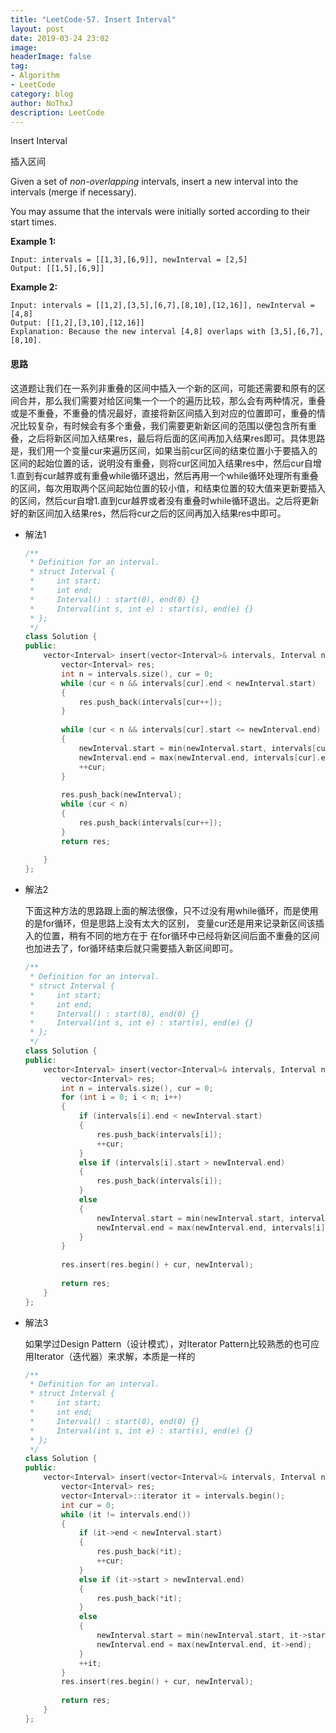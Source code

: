 ```yaml
---
title: "LeetCode-57. Insert Interval"
layout: post
date: 2019-03-24 23:02
image: 
headerImage: false
tag:
- Algorithm
- LeetCode
category: blog
author: NoThxJ
description: LeetCode
---
```


Insert Interval

插入区间

Given a set of *non-overlapping* intervals, insert a new interval into the intervals (merge if necessary).

You may assume that the intervals were initially sorted according to their start times.

**Example 1:**

```
Input: intervals = [[1,3],[6,9]], newInterval = [2,5]
Output: [[1,5],[6,9]]
```

**Example 2:**

```
Input: intervals = [[1,2],[3,5],[6,7],[8,10],[12,16]], newInterval = [4,8]
Output: [[1,2],[3,10],[12,16]]
Explanation: Because the new interval [4,8] overlaps with [3,5],[6,7],[8,10].
```

#### 思路

这道题让我们在一系列非重叠的区间中插入一个新的区间，可能还需要和原有的区间合并，那么我们需要对给区间集一个一个的遍历比较，那么会有两种情况，重叠或是不重叠，不重叠的情况最好，直接将新区间插入到对应的位置即可，重叠的情况比较复杂，有时候会有多个重叠，我们需要更新新区间的范围以便包含所有重叠，之后将新区间加入结果res，最后将后面的区间再加入结果res即可。具体思路是，我们用一个变量cur来遍历区间，如果当前cur区间的结束位置小于要插入的区间的起始位置的话，说明没有重叠，则将cur区间加入结果res中，然后cur自增1.直到有cur越界或有重叠while循环退出，然后再用一个while循环处理所有重叠的区间，每次用取两个区间起始位置的较小值，和结束位置的较大值来更新要插入的区间，然后cur自增1.直到cur越界或者没有重叠时while循环退出。之后将更新好的新区间加入结果res，然后将cur之后的区间再加入结果res中即可。

- 解法1

  ```c++
  /**
   * Definition for an interval.
   * struct Interval {
   *     int start;
   *     int end;
   *     Interval() : start(0), end(0) {}
   *     Interval(int s, int e) : start(s), end(e) {}
   * };
   */
  class Solution {
  public:
      vector<Interval> insert(vector<Interval>& intervals, Interval newInterval) {
          vector<Interval> res;
          int n = intervals.size(), cur = 0;
          while (cur < n && intervals[cur].end < newInterval.start)
          {
              res.push_back(intervals[cur++]);
          }
          
          while (cur < n && intervals[cur].start <= newInterval.end)
          {
              newInterval.start = min(newInterval.start, intervals[cur].start);
              newInterval.end = max(newInterval.end, intervals[cur].end);
              ++cur;
          }
          
          res.push_back(newInterval);
          while (cur < n)
          {
              res.push_back(intervals[cur++]);
          }
          return res;
          
      }
  };
  ```

- 解法2

  下面这种方法的思路跟上面的解法很像，只不过没有用while循环，而是使用的是for循环，但是思路上没有太大的区别， 变量cur还是用来记录新区间该插入的位置，稍有不同的地方在于 在for循环中已经将新区间后面不重叠的区间也加进去了，for循环结束后就只需要插入新区间即可。

  ```c++
  /**
   * Definition for an interval.
   * struct Interval {
   *     int start;
   *     int end;
   *     Interval() : start(0), end(0) {}
   *     Interval(int s, int e) : start(s), end(e) {}
   * };
   */
  class Solution {
  public:
      vector<Interval> insert(vector<Interval>& intervals, Interval newInterval) {
          vector<Interval> res;
          int n = intervals.size(), cur = 0;
          for (int i = 0; i < n; i++)
          {
              if (intervals[i].end < newInterval.start)
              {
                  res.push_back(intervals[i]);
                  ++cur;
              }
              else if (intervals[i].start > newInterval.end)
              {
                  res.push_back(intervals[i]);
              }
              else
              {
                  newInterval.start = min(newInterval.start, intervals[i].start);
                  newInterval.end = max(newInterval.end, intervals[i].end);
              }
          }
          
          res.insert(res.begin() + cur, newInterval);
          
          return res;
      }
  };
  ```

- 解法3

  如果学过Design Pattern（设计模式），对Iterator Pattern比较熟悉的也可应用Iterator（迭代器）来求解，本质是一样的

  ```c++
  /**
   * Definition for an interval.
   * struct Interval {
   *     int start;
   *     int end;
   *     Interval() : start(0), end(0) {}
   *     Interval(int s, int e) : start(s), end(e) {}
   * };
   */
  class Solution {
  public:
      vector<Interval> insert(vector<Interval>& intervals, Interval newInterval) {
          vector<Interval> res;
          vector<Interval>::iterator it = intervals.begin();
          int cur = 0;
          while (it != intervals.end())
          {
              if (it->end < newInterval.start)
              {
                  res.push_back(*it);
                  ++cur;
              } 
              else if (it->start > newInterval.end)
              {
                  res.push_back(*it);
              }
              else
              {
                  newInterval.start = min(newInterval.start, it->start);
                  newInterval.end = max(newInterval.end, it->end);
              }
              ++it;
          }
          res.insert(res.begin() + cur, newInterval);
          
          return res;
      }
  };
  ```
